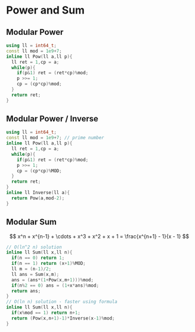 # Power and Sum

## Modular Power

```cpp
using ll = int64_t;
const ll mod = 1e9+7;
inline ll Pow(ll a,ll p){
  ll ret = 1,cp = a;
  while(p){
    if(p&1) ret = (ret*cp)%mod;
    p >>= 1;
    cp = (cp*cp)%mod;
  }
  return ret;
}
```

## Modular Power / Inverse

```cpp
using ll = int64_t;
const ll mod = 1e9+7; // prime number
inline ll Pow(ll a,ll p){
  ll ret = 1,cp = a;
  while(p){
    if(p&1) ret = (ret*cp)%mod;
    p >>= 1;
    cp = (cp*cp)%MOD;
  }
  return ret;
}
inline ll Inverse(ll a){
  return Pow(a,mod-2);
}
```

## Modular Sum

$$
x^n + x^{n-1} + \cdots + x^3 + x^2 + x + 1 = \frac{x^{n+1} - 1}{x - 1}
$$

```cpp
// O(ln^2 n) solution
inline ll Sum(ll x,ll n){
  if(n == 0) return 1;
  if(n == 1) return (x+1)%MOD;
  ll m = (n-1)/2;
  ll ans = Sum(x,m);
  ans = (ans*(1+Pow(x,m+1)))%mod;
  if(n%2 == 0) ans = (1+x*ans)%mod;
  return ans;
}
// O(ln n) solution - faster using formula
inline ll Sum(ll x,ll n){
  if(x%mod == 1) return n+1;
  return (Pow(x,n+1)-1)*Inverse(x-1)%mod;
}
```



